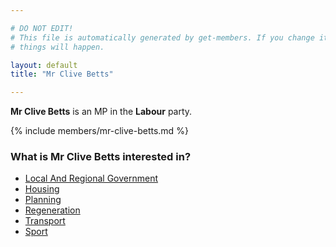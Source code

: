 ```yaml
---

# DO NOT EDIT!
# This file is automatically generated by get-members. If you change it, bad
# things will happen.

layout: default
title: "Mr Clive Betts"

---
```


**Mr Clive Betts** is an MP in the **Labour** party.

{% include members/mr-clive-betts.md %}

### What is Mr Clive Betts interested in?


* [Local And Regional Government](/interests/local-and-regional-government.html)
* [Housing](/interests/housing.html)
* [Planning](/interests/planning.html)
* [Regeneration](/interests/regeneration.html)
* [Transport](/interests/transport.html)
* [Sport](/interests/sport.html)

